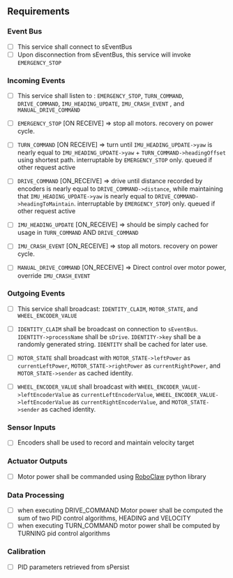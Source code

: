 ## Requirements

### Event Bus 
- [ ] This service shall connect to sEventBus
- [ ] Upon disconnection from sEventBus, this service will invoke `EMERGENCY_STOP`
### Incoming Events
- [ ] This service shall listen to :
        `EMERGENCY_STOP`,
        `TURN_COMMAND`,
        `DRIVE_COMMAND`,
        `IMU_HEADING_UPDATE`,
        `IMU_CRASH_EVENT` , and
        `MANUAL_DRIVE_COMMAND`

- [ ] `EMERGENCY_STOP` [ON RECEIVE] => stop all motors. recovery on power cycle. 
- [ ] `TURN_COMMAND` [ON RECEIVE] => turn until `IMU_HEADING_UPDATE->yaw` is nearly equal to `IMU_HEADING_UPDATE->yaw` + `TURN_COMMAND->headingOffset` using shortest path. interruptable by `EMERGENCY_STOP` only. queued if other request active
- [ ] `DRIVE_COMMAND` [ON_RECEIVE] => drive until distance recorded by encoders is nearly equal to `DRIVE_COMMAND->distance`, while maintaining that `IMU_HEADING_UPDATE->yaw` is nearly equal to `DRIVE_COMMAND->headingToMaintain`. interruptable by `EMERGENCY_STOP`) only. queued if other request active
- [ ] `IMU_HEADING_UPDATE` [ON_RECEIVE] => should be simply cached for usage in `TURN_COMMAND` AND `DRIVE_COMMAND`
- [ ] `IMU_CRASH_EVENT` [ON_RECEIVE] => stop all motors. recovery on power cycle.
- [ ] `MANUAL_DRIVE_COMMAND` [ON_RECEIVE] => Direct control over motor power, override `IMU_CRASH_EVENT`

### Outgoing Events
- [ ] This service shall broadcast:
        `IDENTITY_CLAIM`,
        `MOTOR_STATE`, and
        `WHEEL_ENCODER_VALUE`

- [ ] `IDENTITY_CLAIM` shall be broadcast on connection to `sEventBus`. `IDENTITY->processName` shall be `sDrive`. `IDENTITY->key` shall be a randomly generated string. `IDENTITY` shall be cached for later use. 
- [ ] `MOTOR_STATE` shall broadcast with `MOTOR_STATE->leftPower` as `currentLeftPower`, `MOTOR_STATE->rightPower` as `currentRightPower`, and `MOTOR_STATE->sender` as cached identity.
- [ ] `WHEEL_ENCODER_VALUE` shall broadcast with `WHEEL_ENCODER_VALUE->leftEncoderValue` as `currentLeftEncoderValue`, `WHEEL_ENCODER_VALUE->leftEncoderValue` as `currentRightEncoderValue`, and `MOTOR_STATE->sender` as cached identity.
### Sensor Inputs
- [ ] Encoders shall be used to record and maintain velocity target

### Actuator Outputs
- [ ] Motor power shall be commanded using [RoboClaw](https://resources.basicmicro.com/using-the-roboclaw-python-library/) python library

### Data Processing
- [ ] when executing DRIVE_COMMAND Motor power shall be computed the sum of two PID control algorithms, HEADING and VELOCITY
- [ ] when executing TURN_COMMAND motor power shall be computed by TURNING pid control algorithms

### Calibration
- [ ] PID parameters retrieved from sPersist
